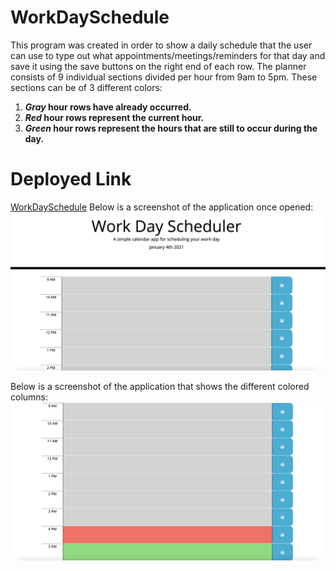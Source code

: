 # WorkDaySchedule
This program was created in order to show a daily schedule that the user can use to type out what appointments/meetings/reminders for that day and save it using the save buttons on the right end of each row. The planner consists of 9 individual sections divided per hour from 9am to 5pm. These sections can be of 3 different colors:
1. **_Gray_ hour rows have already occurred.**
2. **_Red_ hour rows represent the current hour.**
3. **_Green_ hour rows represent the hours that are still to occur during the day.**

# Deployed Link
[WorkDaySchedule](https://jpls218.github.io/WorkDaySchedule/)
Below is a screenshot of the application once opened:
![First Screenshot](Workday_Schedule.jpeg)

Below is a screenshot of the application that shows the different colored columns:
![Second Screenshot](Workday_Schedule_1.jpeg)

